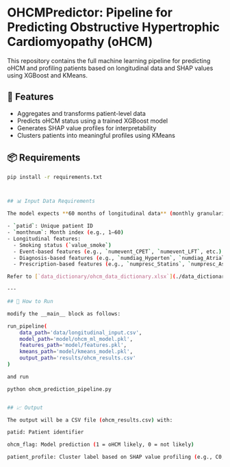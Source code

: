 # OHCMPredictor: Pipeline for Predicting Obstructive Hypertrophic Cardiomyopathy (oHCM)

This repository contains the full machine learning pipeline for predicting oHCM and profiling patients based on longitudinal data and SHAP values using XGBoost and KMeans.

## 🚀 Features

- Aggregates and transforms patient-level data
- Predicts oHCM status using a trained XGBoost model
- Generates SHAP value profiles for interpretability
- Clusters patients into meaningful profiles using KMeans


## 📦 Requirements

```bash
pip install -r requirements.txt



## 📊 Input Data Requirements

The model expects **60 months of longitudinal data** (monthly granularity) for each patient. Your input CSV should include the following:

- `patid`: Unique patient ID
- `monthnum`: Month index (e.g., 1–60)
- Longitudinal features:
  - Smoking status (`value_smoke`)
  - Event-based features (e.g., `numevent_CPET`, `numevent_LFT`, etc.)
  - Diagnosis-based features (e.g., `numdiag_Hyperten`, `numdiag_AtrialFib`, etc.)
  - Prescription-based features (e.g., `numpresc_Statins`, `numpresc_Aspirin`, etc.)

Refer to [`data_dictionary/ohcm_data_dictionary.xlsx`](./data_dictionary/ohcm_data_dictionary.xlsx) for a detailed description of each feature.

---

## 🚀 How to Run

modify the __main__ block as follows:

run_pipeline(
    data_path='data/longitudinal_input.csv',
    model_path='model/ohcm_ml_model.pkl',
    features_path='model/features.pkl',
    kmeans_path='model/kmeans_model.pkl',
    output_path='results/ohcm_results.csv'
)

and run

python ohcm_prediction_pipeline.py


## 📈 Output

The output will be a CSV file (ohcm_results.csv) with:

patid: Patient identifier

ohcm_flag: Model prediction (1 = oHCM likely, 0 = not likely)

patient_profile: Cluster label based on SHAP value profiling (e.g., C0, C1, ..., C9). C0 - C3 ohcm high risk patients
